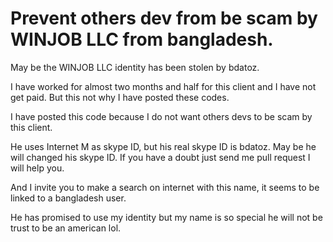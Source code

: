 # Prevent others dev from be scam by WINJOB LLC from bangladesh.


May be the WINJOB LLC identity has been stolen by bdatoz.

I have worked for almost two months and half for this client and I have not get paid. But this not why I have posted these codes.


I have posted this code because I do not want others devs to be scam by this client. 


He uses Internet M as skype ID, but his real skype ID is bdatoz. May be he will changed his skype ID. If you have a doubt just send me pull request I will help you.


And I invite you to make a search on internet with this name, it seems to be linked to a bangladesh user. 


He has promised to use my identity but my name is so special he will not be trust to be an american lol.
